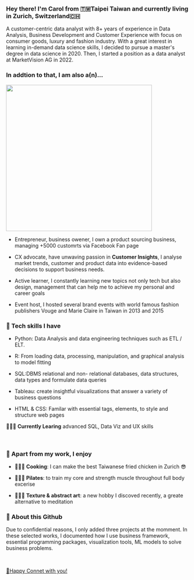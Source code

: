 ### Hey there! I'm Carol from 🇹🇼Taipei Taiwan and currently living in Zurich, Switzerland🇨🇭
A customer-centric data analyst with 8+ years of experience in Data Analysis, Business Development and Customer Experience with focus on consumer goods, luxury and fashion industry. With a great interest in learning in-demand data science skills, I decided to pursue a master's degree in data science in 2020. Then, I started a position as a data analyst at MarketVision AG in 2022. 

### In addtion to that, I am also a(n)...


<img width="400" src ="https://user-images.githubusercontent.com/72688726/196816578-ee9b29a9-254c-4a55-b558-89f2ce35fd25.svg">


  - Entrepreneur, business owener, I own a product sourcing business, managing +5000 customrts via Facebook Fan page

  - CX advocate, have unwaving passion in **Customer Insights**, I analyse market trends, customer and product data into evidence-based decisions to support business needs. 

  - Active learner, I constantly learning new topics not only tech but also design, management that can help me to achieve my personal and career goals

  - Event host, I hosted several brand events with world famous fashion publishers Vouge and Marie Claire in Taiwan in 2013 and 2015


### 🔧 Tech skills I have 
  - Python: Data Analysis and data engineering techniques such as ETL / ELT.
 
  - R: From loading data, processing, manipulation, and graphical analysis to model fitting
  
  - SQL:DBMS relational and non- relational databases, data structures, data types and formulate data queries 
  
  - Tableau: create insightful visualizations that answer a variety of business questions
  
  - HTML & CSS:  Familar with essential tags, elements, to style and structure web pages


👩🏻‍💻 **Currently Learing** advanced SQL, Data Viz and UX skills
<br>
<br>
<br>

### 👯 Apart from my work, I enjoy
  - 👩🏻‍🍳 **Cooking**: I can make the best Taiwanese fried chicken in Zurich 😎
  
  - 🧘🏻‍♀️ **Pilates**: to train my core and strength muscle throughout full body excerise
  
  - 👩🏻‍🎨 **Texture & abstract art**: a new hobby I discoved recently, a greate alternative to meditation
  
### 🔭 About this Github
Due to confidential reasons, I only added three projects at the momment. In these selected works, I documented how I use business framework, essential programming packages, visualization tools, ML models to solve business problems.
 
<br>

[👋Happy Connet with you!](www.linkedin.com/in/carolhsuwy)

<!--
**hsuwanying/hsuwanying** is a ✨ _special_ ✨ repository because its `README.md` (this file) appears on your GitHub profile.

